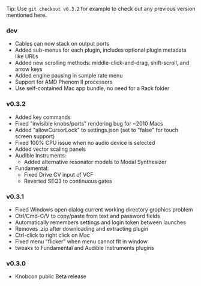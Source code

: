Tip: Use `git checkout v0.3.2` for example to check out any previous version mentioned here.


### dev
- Cables can now stack on output ports
- Added sub-menus for each plugin, includes optional plugin metadata like URLs
- Added new scrolling methods: middle-click-and-drag, shift-scroll, and arrow keys
- Added engine pausing in sample rate menu
- Support for AMD Phenom II processors
- Use self-contained Mac app bundle, no need for a Rack folder


### v0.3.2
- Added key commands
- Fixed "invisible knobs/ports" rendering bug for ~2010 Macs
- Added "allowCursorLock" to settings.json (set to "false" for touch screen support)
- Fixed 100% CPU issue when no audio device is selected
- Added vector scaling panels
- Audible Instruments:
	- Added alternative resonator models to Modal Synthesizer
- Fundamental:
	- Fixed Drive CV input of VCF
	- Reverted SEQ3 to continuous gates


### v0.3.1

- Fixed Windows open dialog current working directory graphics problem
- Ctrl/Cmd-C/V to copy/paste from text and password fields
- Automatically remembers settings and login token between launches
- Removes .zip after downloading and extracting plugin
- Ctrl-click to right click on Mac
- Fixed menu "flicker" when menu cannot fit in window
- tweaks to Fundamental and Audible Instruments plugins


### v0.3.0
- Knobcon public Beta release
